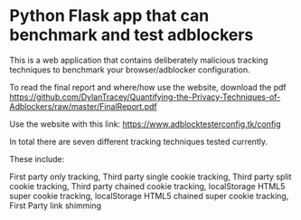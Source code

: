 # Python Flask app that can benchmark and test adblockers

This is a web application that contains deliberately malicious tracking techniques to benchmark your browser/adblocker configuration.

To read the final report and where/how use the website, download the pdf https://github.com/DylanTracey/Quantifying-the-Privacy-Techniques-of-Adblockers/raw/master/FinalReport.pdf

Use the website with this link: https://www.adblocktesterconfig.tk/config

In total there are seven different tracking techniques tested currently.

These include:

First party only tracking,
Third party single cookie tracking,
Third party split cookie tracking,
Third party chained cookie tracking,
localStorage HTML5 super cookie tracking,
localStorage HTML5 chained super cookie tracking,
First Party link shimming
